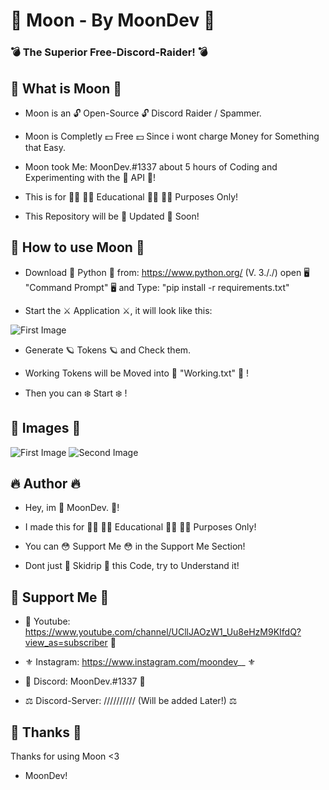 # 🌙 Moon - By MoonDev 🌙

### 💣 The Superior Free-Discord-Raider! 💣

## 📌 What is Moon 📌

- Moon is an 🔓 Open-Source 🔓 Discord Raider / Spammer.

- Moon is Completly 💵 Free 💵 Since i wont charge Money for Something that Easy.

- Moon took Me: MoonDev.#1337 about 5 hours of Coding and Experimenting with the 🤖 API 🤖!

- This is for 👨‍🎓 👩‍🎓 Educational 👨‍🎓 👩‍🎓 Purposes Only!

- This Repository will be 🔱 Updated 🔱 Soon!

## 📡 How to use Moon 📡

- Download 🐍 Python 🐍 from: https://www.python.org/ (V. 3././) open 🖥 "Command Prompt" 🖥 and Type: "pip install -r requirements.txt"

- Start the ⚔️ Application ⚔️, it will look like this:

![First Image](https://i.imgur.com/ZuQ9INU.gif)

- Generate 🪐 Tokens 🪐 and Check them.

- Working Tokens will be Moved into 📑 "Working.txt" 📑 !

- Then you can ❄️ Start ❄️ !

## 📸 Images 📸

![First Image](https://i.imgur.com/F11AWOP.png)
![Second Image](https://i.imgur.com/CiWiFsg.png)

## 🔥 Author 🔥

- Hey, im 🌙 MoonDev. 🌙!

- I made this for 👨‍🎓 👩‍🎓 Educational 👨‍🎓 👩‍🎓 Purposes Only!

- You can 😳 Support Me 😳 in the Support Me Section!

- Dont just 🤡 Skidrip 🤡 this Code, try to Understand it!

## 🚀 Support Me 🚀

- 👑 Youtube: https://www.youtube.com/channel/UCllJAOzW1_Uu8eHzM9KIfdQ?view_as=subscriber 👑

- ⚜️ Instagram: https://www.instagram.com/moondev__ ⚜️

- 🧬 Discord: MoonDev.#1337 🧬

- ⚖️ Discord-Server: ////////// (Will be added Later!) ⚖️

## 🌠 Thanks 🌠 

Thanks for using Moon <3


+ MoonDev!


